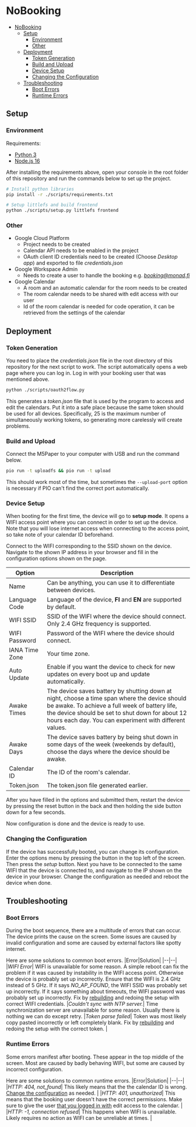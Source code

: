 # NoBooking

- [NoBooking](#nobooking)
  - [Setup](#setup)
    - [Environment](#environment)
    - [Other](#other)
  - [Deployment](#deployment)
    - [Token Generation](#token-generation)
    - [Build and Upload](#build-and-upload)
    - [Device Setup](#device-setup)
    - [Changing the Configuration](#changing-the-configuration)
  - [Troubleshooting](#troubleshooting)
    - [Boot Errors](#boot-errors)
    - [Runtime Errors](#runtime-errors)

<!-- TODO: Add general information about this project and why it exists -->

## Setup

### Environment
Requirements:
- [Python 3](https://www.python.org/downloads/)
- [Node.js 16](https://nodejs.org/en/download/)

After installing the requirements above, open your console in the root folder of this repository and run the commands below to set up the project.
```sh
# Install python libraries
pip install -r ./scripts/requirements.txt

# Setup littlefs and build frontend
python ./scripts/setup.py littlefs frontend
```

### Other
- Google Cloud Platform
  - Project needs to be created
  - Calendar API needs to be enabled in the project
  - OAuth client ID credentials need to be created (Choose *Desktop app*) and exported to file *credentials.json*
- Google Workspace Admin
  - Needs to create a user to handle the booking e.g. *booking@monad.fi*
- Google Calendar
  - A room and an automatic calendar for the room needs to be created
  - The room calendar needs to be shared with edit access with our user
  - Id of the room calendar is needed for code operation, it can be retrieved from the settings of the calendar

## Deployment

### Token Generation
You need to place the *credentials.json* file in the root directory of this repository for the next script to work. The script automatically opens a web page where you can log in. Log in with your booking user that was mentioned above.

```sh
python ./scripts/oauth2flow.py
```
This generates a *token.json* file that is used by the program to access and edit the calendars. Put it into a safe place because the same token should be used for all devices. Specifically, 25 is the maximum number of simultaneously working tokens, so generating more carelessly will create problems.

### Build and Upload
Connect the M5Paper to your computer with USB and run the command below.
```sh
pio run -t uploadfs && pio run -t upload
```
This should work most of the time, but sometimes the `--upload-port` option is necessary if PIO can't find the correct port automatically.

### Device Setup
When booting for the first time, the device will go to **setup mode**. It opens a WIFI access point where you can connect in order to set up the device. Note that you will lose internet access when connecting to the access point, so take note of your calendar ID beforehand.

Connect to the WIFI corresponding to the SSID shown on the device. Navigate to the shown IP address in your browser and fill in the configuration options shown on the page.

|Option|Description|
|--|--|
|Name| Can be anything, you can use it to differentiate between devices. |
|Language Code| Language of the device, **FI** and **EN** are supported by default. |
|WIFI SSID| SSID of the WIFI where the device should connect. Only 2.4 GHz frequency is supported. |
|WIFI Password| Password of the WIFI where the device should connect. |
|IANA Time Zone| Your time zone. |
|Auto Update| Enable if you want the device to check for new updates on every boot up and update automatically. <!-- TODO: add mention of manual updates when ready -->|
|Awake Times| The device saves battery by shutting down at night, choose a time span where the device should be awake. To achieve a full week of battery life, the device should be set to shut down for about 12 hours each day. You can experiment with different values. |
|Awake Days| The device saves battery by being shut down in some days of the week (weekends by default), choose the days where the device should be awake. |
|Calendar ID| The ID of the room's calendar. |
|Token.json| The token.json file generated earlier. |

After you have filled in the options and submitted them, restart the device by pressing the reset button in the back and then holding the side button down for a few seconds.

Now configuration is done and the device is ready to use.

### Changing the Configuration

If the device has successfully booted, you can change its configuration. Enter the options menu by pressing the button in the top left of the screen. Then press the *setup* button. Next you have to be connected to the same WIFI that the device is connected to, and navigate to the IP shown on the device in your browser. Change the configuration as needed and reboot the device when done.

## Troubleshooting

### Boot Errors

During the boot sequence, there are a multitude of errors that can occur. The device prints the cause on the screen. Some issues are caused by invalid configuration and some are caused by external factors like spotty internet.

Here are some solutions to common boot errors.
|Error|Solution|
|--|--|
|*WIFI Error*| WIFI is unavailable for some reason. A simple reboot can fix the problem if it was caused by instability in the WIFI access point. Otherwise the device is probably set up incorrectly. Ensure that the WIFI is 2.4 GHz instead of 5 GHz. If it says *NO_AP_FOUND*, the WIFI SSID was probably set up incorrectly. If it says something about timeouts, the WIFI password was probably set up incorrectly. Fix by [rebuilding](#build-and-Upload) and redoing the setup with correct WIFI credentials.
|*Couldn't sync with NTP server.*| Time synchronization server are unavailable for some reason. Usually there is nothing we can do except retry.
|*Token parse failed*| Token was most likely copy pasted incorrectly or left completely blank. Fix by [rebuilding](#build-and-Upload) and redoing the setup with the correct token. |

### Runtime Errors

Some errors manifest after booting. These appear in the top middle of the screen. Most are caused by badly behaving WIFI, but some are caused by incorrect configuration.


Here are some solutions to common runtime errors.
|Error|Solution|
|--|--|
|*HTTP: 404, not_found*| This likely means that the the calendar ID is wrong. [Change the configuration](#changing-the-configuration) as needed. |
|*HTTP: 401, unauthorized*| This means that the booking user doesn't have the correct permissions. Make sure to give the user [that you logged in with](#token-generation) edit access to the calendar. |
|*HTTP: -1, connection refused*| This happens when WIFI is unavailable. Likely requires no action as WIFI can be unreliable at times. |

<!--

FIXME: Custom localization won't actually work, because updates will overwrite the customized localization.json

## Localization
You can add your preferred language to the device. Languages using the latin alphabet should work easily. Other alphabets and right to left writing most likely won't work.

Tranlations are stored under the *data* directory in the *localization.json* file. There you should add your language code to the *supportedLanguages* list. After that you can add your translations in the same way as "FI" and "EN" items are added already.
-->





